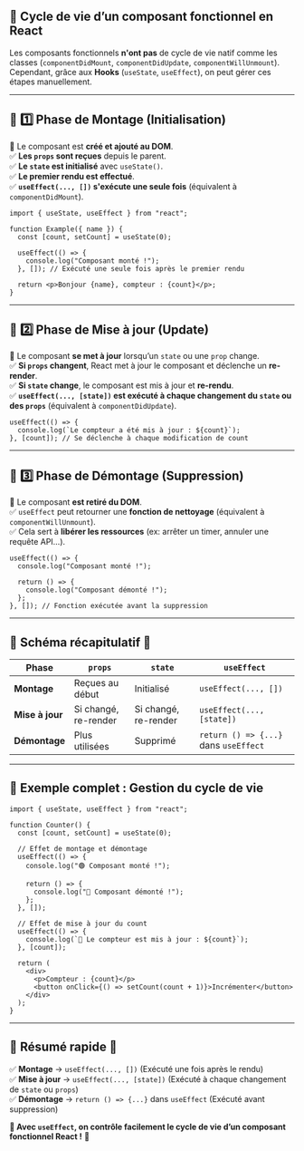 ## 🚀 **Cycle de vie d’un composant fonctionnel en React**  

Les composants fonctionnels **n'ont pas** de cycle de vie natif comme les classes (`componentDidMount`, `componentDidUpdate`, `componentWillUnmount`).  
Cependant, grâce aux **Hooks** (`useState`, `useEffect`), on peut gérer ces étapes manuellement.  

---

## **📌 1️⃣ Phase de Montage (Initialisation)**

📌 Le composant est **créé et ajouté au DOM**.  
✅ **Les `props` sont reçues** depuis le parent.  
✅ **Le `state` est initialisé** avec `useState()`.  
✅ **Le premier rendu est effectué**.  
✅ **`useEffect(..., [])` s'exécute une seule fois** (équivalent à `componentDidMount`).  

```tsx
import { useState, useEffect } from "react";

function Example({ name }) {
  const [count, setCount] = useState(0);

  useEffect(() => {
    console.log("Composant monté !");
  }, []); // Exécuté une seule fois après le premier rendu

  return <p>Bonjour {name}, compteur : {count}</p>;
}
```

---

## **📌 2️⃣ Phase de Mise à jour (Update)**

📌 Le composant **se met à jour** lorsqu’un `state` ou une `prop` change.  
✅ **Si `props` changent**, React met à jour le composant et déclenche un **re-render**.  
✅ **Si `state` change**, le composant est mis à jour et **re-rendu**.  
✅ **`useEffect(..., [state])` est exécuté à chaque changement du `state` ou des `props`** (équivalent à `componentDidUpdate`).  

```tsx
useEffect(() => {
  console.log(`Le compteur a été mis à jour : ${count}`);
}, [count]); // Se déclenche à chaque modification de count
```

---

## **📌 3️⃣ Phase de Démontage (Suppression)**

📌 Le composant **est retiré du DOM**.  
✅ `useEffect` peut retourner une **fonction de nettoyage** (équivalent à `componentWillUnmount`).  
✅ Cela sert à **libérer les ressources** (ex: arrêter un timer, annuler une requête API…).  

```tsx
useEffect(() => {
  console.log("Composant monté !");
  
  return () => {
    console.log("Composant démonté !");
  };
}, []); // Fonction exécutée avant la suppression
```

---

## **📌 Schéma récapitulatif 🔄**

| Phase        | `props`         | `state`         | `useEffect`            |
|-------------|----------------|----------------|------------------------|
| **Montage** | Reçues au début | Initialisé      | `useEffect(..., [])`   |
| **Mise à jour** | Si changé, re-render | Si changé, re-render | `useEffect(..., [state])` |
| **Démontage** | Plus utilisées | Supprimé       | `return () => {...}` dans `useEffect` |

---

## **📌 Exemple complet : Gestion du cycle de vie**

```tsx
import { useState, useEffect } from "react";

function Counter() {
  const [count, setCount] = useState(0);

  // Effet de montage et démontage
  useEffect(() => {
    console.log("🟢 Composant monté !");
    
    return () => {
      console.log("🔴 Composant démonté !");
    };
  }, []);

  // Effet de mise à jour du count
  useEffect(() => {
    console.log(`🔄 Le compteur est mis à jour : ${count}`);
  }, [count]);

  return (
    <div>
      <p>Compteur : {count}</p>
      <button onClick={() => setCount(count + 1)}>Incrémenter</button>
    </div>
  );
}
```

---

## **📌 Résumé rapide 🚀**  

✅ **Montage** → `useEffect(..., [])` (Exécuté une fois après le rendu)  
✅ **Mise à jour** → `useEffect(..., [state])` (Exécuté à chaque changement de `state` ou `props`)  
✅ **Démontage** → `return () => {...}` dans `useEffect` (Exécuté avant suppression)  

**🔹 Avec `useEffect`, on contrôle facilement le cycle de vie d’un composant fonctionnel React !** 🚀
